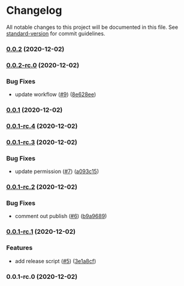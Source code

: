 # Changelog

All notable changes to this project will be documented in this file. See [standard-version](https://github.com/conventional-changelog/standard-version) for commit guidelines.

### [0.0.2](https://github.com/bcullman/ci-rc-model/compare/v0.0.2-rc.0...v0.0.2) (2020-12-02)

### [0.0.2-rc.0](https://github.com/bcullman/ci-rc-model/compare/v0.0.1...v0.0.2-rc.0) (2020-12-02)


### Bug Fixes

* update workflow ([#9](https://github.com/bcullman/ci-rc-model/issues/9)) ([8e628ee](https://github.com/bcullman/ci-rc-model/commit/8e628eef993876792216f1a9d6d66e4a2abc21a5))

### [0.0.1](https://github.com/bcullman/ci-rc-model/compare/v0.0.1-rc.4...v0.0.1) (2020-12-02)

### [0.0.1-rc.4](https://github.com/bcullman/ci-rc-model/compare/v0.0.1-rc.3...v0.0.1-rc.4) (2020-12-02)

### [0.0.1-rc.3](https://github.com/bcullman/ci-rc-model/compare/v0.0.1-rc.2...v0.0.1-rc.3) (2020-12-02)


### Bug Fixes

* update permission ([#7](https://github.com/bcullman/ci-rc-model/issues/7)) ([a093c15](https://github.com/bcullman/ci-rc-model/commit/a093c159ba0e75c7b2855c78bc8b31d8fff1e80f))

### [0.0.1-rc.2](https://github.com/bcullman/ci-rc-model/compare/v0.0.1-rc.1...v0.0.1-rc.2) (2020-12-02)


### Bug Fixes

* comment out publish ([#6](https://github.com/bcullman/ci-rc-model/issues/6)) ([b9a9689](https://github.com/bcullman/ci-rc-model/commit/b9a9689745c8b72b584afc1a69f4dee03cf8b427))

### [0.0.1-rc.1](https://github.com/bcullman/ci-rc-model/compare/v0.0.1-rc.0...v0.0.1-rc.1) (2020-12-02)


### Features

* add release script ([#5](https://github.com/bcullman/ci-rc-model/issues/5)) ([3e1a8cf](https://github.com/bcullman/ci-rc-model/commit/3e1a8cf5d946480734305a34f6228338c8019ab6))

### 0.0.1-rc.0 (2020-12-02)
